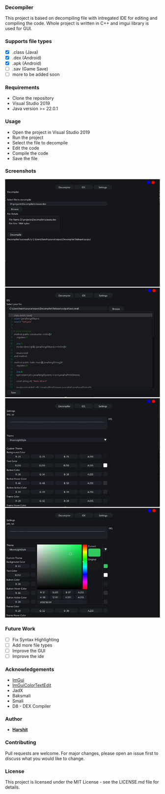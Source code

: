 ### Decompiler
 This project is based on decompiling file with intregated IDE for editing and compiling the code.
 Whole project is written in C++ and imgui library is used for GUI.

### Supports file types
- [x] .class (Java)
- [x] .dex (Android)
- [x] .apk (Android)
- [ ] .sav (Game Save)
- [ ] more to be added soon

### Requirements
- Clone the repository
- Visual Studio 2019
- Java version >= 22.0.1

### Usage
- Open the project in Visual Studio 2019
- Run the project
- Select the file to decompile
- Edit the code
- Compile the code
- Save the file



### Screenshots
![image](images/1.png)
![image](images/2.png)
![image](images/3.png)
![image](images/4.png)

### Future Work
- [ ] Fix Syntax Highlighting
- [ ] Add more file types
- [ ] Improve the GUI
- [ ] Improve the ide

###  Acknowledgements
- [ImGui](https://github.com/ocornut/imgui)
- [ImGuiColorTextEdit](https://github.com/BalazsJako/ImGuiColorTextEdit)
- JadX 
- Baksmali
- Smali
- D8 - DEX Compiler

### Author
- **[Harshit](https://github.com/UxHarshit)**

### Contributing
Pull requests are welcome. For major changes, please open an issue first to discuss what you would like to change.

### License
This project is licensed under the MIT License - see the LICENSE.md file for details.